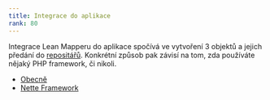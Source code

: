 ```yaml
---
title: Integrace do aplikace
rank: 80
---
```


Integrace Lean Mapperu do aplikace spočívá ve vytvoření 3 objektů a jejich předání do [repositářů](../repositare/). Konkrétní způsob pak závisí na tom, zda používáte nějaký PHP framework, či nikoli.

* [Obecně](obecne/)
* [Nette Framework](nette/)
